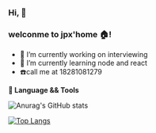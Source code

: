 ### Hi, 👋
### welconme to jpx'home :house:! 


- 🔭 I’m currently working on interviewing
- 🌱 I’m currently learning node and react
- :phone:call me at 18281081279
  
  
  
  
**🔧 Language && Tools**  
  

![Anurag's GitHub stats](https://github-readme-stats.vercel.app/api?username=18281081279&show_icons=true&theme=radical)  
  
  
  
[![Top Langs](https://github-readme-stats.vercel.app/api/top-langs/?username=18281081279&layout=compact&langs_count=5&hide=html)](https://github.com/anuraghazra/github-readme-stats)

<!--
**wyneJiang/wyneJiang** is a ✨ _special_ ✨ repository because its `README.md` (this file) appears on your GitHub profile.

Here are some ideas to get you started:

- 🔭 I’m currently working on ...
- 🌱 I’m currently learning ...
- 👯 I’m looking to collaborate on ...
- 🤔 I’m looking for help with ...
- 💬 Ask me about ...
- 📫 How to reach me: ...
- 😄 Pronouns: ...
- ⚡ Fun fact: ...
-->
